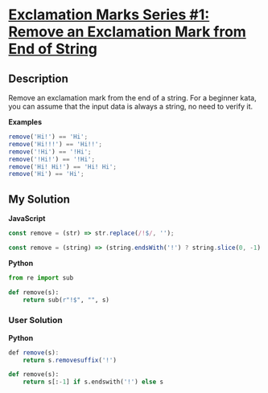 # [Exclamation Marks Series #1: Remove an Exclamation Mark from End of String](https://www.codewars.com/kata/57fae964d80daa229d000126)

## Description

Remove an exclamation mark from the end of a string. For a beginner kata, you can assume that the input data is always a string, no need to verify it.

**Examples**

```js
remove('Hi!') == 'Hi';
remove('Hi!!!') == 'Hi!!';
remove('!Hi') == '!Hi';
remove('!Hi!') == '!Hi';
remove('Hi! Hi!') == 'Hi! Hi';
remove('Hi') == 'Hi';
```

## My Solution

**JavaScript**

```js
const remove = (str) => str.replace(/!$/, '');
```

```js
const remove = (string) => (string.endsWith('!') ? string.slice(0, -1) : string);
```

**Python**

```py
from re import sub

def remove(s):
    return sub(r"!$", "", s)
```

### User Solution

**Python**

```js
def remove(s):
    return s.removesuffix('!')
```

```py
def remove(s):
    return s[:-1] if s.endswith('!') else s
```
